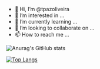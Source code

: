 - 👋 Hi, I’m @tpazoliveira
- 👀 I’m interested in ...
- 🌱 I’m currently learning ...
- 💞️ I’m looking to collaborate on ...
- 📫 How to reach me ...

<!---
tpazoliveira/tpazoliveira is a ✨ special ✨ repository because its `README.md` (this file) appears on your GitHub profile.
You can click the Preview link to take a look at your changes.
--->

![Anurag's GitHub stats](https://github-readme-stats.vercel.app/api?username=tpazoliveira&show_icons=true&theme=radical)

[![Top Langs](https://github-readme-stats.vercel.app/api/top-langs/?username=tpazoliveira&layout=compact&theme=radical)](https://github.com/tpazoliveira/github-readme-stats)
